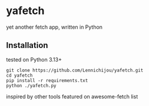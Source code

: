 # yafetch
yet another fetch app, written in Python

## Installation
tested on Python 3.13+
```
git clone https://github.com/Lennichijou/yafetch.git
cd yafetch
pip install -r requirements.txt
python ./yafetch.py
```
inspired by other tools featured on awesome-fetch list
